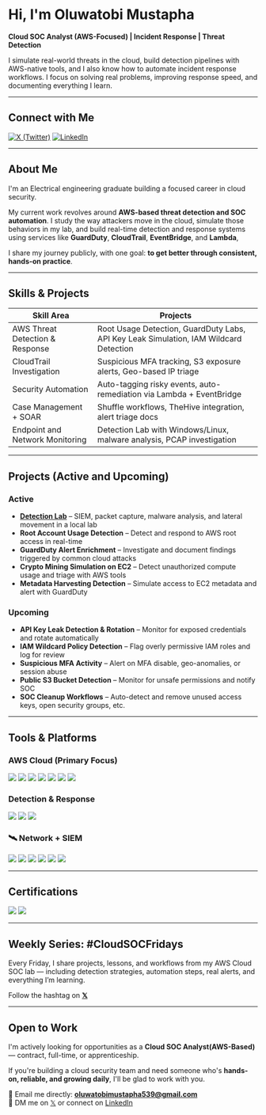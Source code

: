 # Hi, I'm Oluwatobi Mustapha

**Cloud SOC Analyst (AWS-Focused) | Incident Response | Threat Detection**

I simulate real-world threats in the cloud, build detection pipelines with AWS-native tools, and I also know how to automate incident response workflows. I focus on solving real problems, improving response speed, and documenting everything I learn.

---

##  Connect with Me

[![X (Twitter)](https://img.shields.io/badge/X-@techboy150-000000?style=for-the-badge&logo=x&logoColor=white)](https://twitter.com/techboy150)
[![LinkedIn](https://img.shields.io/badge/LinkedIn-Oluwatobi--Mustapha-00A0DC?style=for-the-badge&logo=linkedin&logoColor=white)](https://www.linkedin.com/in/oluwatobi-mustapha-2b2058335)

---

## About Me

I'm an Electrical engineering graduate building a focused career in cloud security.

My current work revolves around **AWS-based threat detection and SOC automation**. I study the way attackers move in the cloud, simulate those behaviors in my lab, and build real-time detection and response systems using services like **GuardDuty**, **CloudTrail**, **EventBridge**, and **Lambda**,

I share my journey publicly, with one goal: **to get better through consistent, hands-on practice**.

---

##  Skills & Projects

| Skill Area                                 | Projects                                                                                   |
|--------------------------------------------|--------------------------------------------------------------------------------------------|
| AWS Threat Detection & Response            | Root Usage Detection, GuardDuty Labs, API Key Leak Simulation, IAM Wildcard Detection      |
| CloudTrail Investigation                   | Suspicious MFA tracking, S3 exposure alerts, Geo-based IP triage                           |
| Security Automation                        | Auto-tagging risky events, auto-remediation via Lambda + EventBridge                      |
| Case Management + SOAR                     | Shuffle workflows, TheHive integration, alert triage docs                                 |
| Endpoint and Network Monitoring            | Detection Lab with Windows/Linux, malware analysis, PCAP investigation                    |

---

## Projects (Active and Upcoming)

### Active
- [**Detection Lab**](https://github.com/Oluwatobi-techboy150/-Detection-Lab/tree/main) – SIEM, packet capture, malware analysis, and lateral movement in a local lab  
- **Root Account Usage Detection** – Detect and respond to AWS root access in real-time  
- **GuardDuty Alert Enrichment** – Investigate and document findings triggered by common cloud attacks  
- **Crypto Mining Simulation on EC2** – Detect unauthorized compute usage and triage with AWS tools  
- **Metadata Harvesting Detection** – Simulate access to EC2 metadata and alert with GuardDuty  

### Upcoming
- **API Key Leak Detection & Rotation** – Monitor for exposed credentials and rotate automatically  
- **IAM Wildcard Policy Detection** – Flag overly permissive IAM roles and log for review  
- **Suspicious MFA Activity** – Alert on MFA disable, geo-anomalies, or session abuse  
- **Public S3 Bucket Detection** – Monitor for unsafe permissions and notify SOC  
- **SOC Cleanup Workflows** – Auto-detect and remove unused access keys, open security groups, etc.  

---

## Tools & Platforms

### AWS Cloud (Primary Focus)

<div>
  <img src="https://img.shields.io/badge/AWS_CloudTrail-232F3E?style=for-the-badge&logo=amazonaws&logoColor=white" />
  <img src="https://img.shields.io/badge/AWS_GuardDuty-F90?style=for-the-badge&logo=amazonaws&logoColor=white" />
  <img src="https://img.shields.io/badge/AWS_Lambda-FF9900?style=for-the-badge&logo=amazonaws&logoColor=white" />
  <img src="https://img.shields.io/badge/AWS_S3-569A31?style=for-the-badge&logo=amazonaws&logoColor=white" />
  <img src="https://img.shields.io/badge/AWS_Detective-194D33?style=for-the-badge&logo=amazonaws&logoColor=white" />
  <img src="https://img.shields.io/badge/EventBridge-FF4F00?style=for-the-badge&logo=amazonaws&logoColor=white" />
  <img src="https://img.shields.io/badge/AWS_CloudWatch-FF9900?style=for-the-badge&logo=amazonaws&logoColor=white" />
</div>

### Detection & Response

<div>
  <img src="https://img.shields.io/badge/Shuffle_SOAR-303030?style=for-the-badge&logo=python&logoColor=white" />
  <img src="https://img.shields.io/badge/TheHive_CM-FFCC00?style=for-the-badge&logo=apachehive&logoColor=black" />
  <img src="https://img.shields.io/badge/Velociraptor_EDR-4B275F?style=for-the-badge&logo=Velociraptor&logoColor=white" /> </div>
 
### 🛰 Network + SIEM

<div>
  <img src="https://img.shields.io/badge/Wireshark-1679A7?style=for-the-badge&logo=Wireshark&logoColor=white" />
  <img src="https://img.shields.io/badge/Suricata-EF3B2D?style=for-the-badge&logo=Suricata&logoColor=white" />
  <img src="https://img.shields.io/badge/Zeek-777BB4?style=for-the-badge&logo=Zeek&logoColor=white" />
  <img src="https://img.shields.io/badge/Splunk-000000?style=for-the-badge&logo=Splunk&logoColor=white" />
  <img src="https://img.shields.io/badge/Microsoft_Sentinel-0078D4?style=for-the-badge&logo=Microsoft&logoColor=white" />
  <img src="https://img.shields.io/badge/Elastic-005571?style=for-the-badge&logo=Elastic&logoColor=white" />
</div>

---

## Certifications

<div>
  <img src="https://img.shields.io/badge/CompTIA_Security%2B-FF0000?style=for-the-badge&logo=CompTIA&logoColor=white" />
  <img src="https://img.shields.io/badge/AWS_Security_Specialty-(In_Progress)-232F3E?style=for-the-badge&logo=amazonaws&logoColor=white" />
</div>

---

## Weekly Series: #CloudSOCFridays

Every Friday, I share projects, lessons, and workflows from my AWS Cloud SOC lab — including detection strategies, automation steps, real alerts, and everything I’m learning.

Follow the hashtag on [**𝕏**](https://twitter.com/techboy150)  

---

## Open to Work

I'm actively looking for opportunities as a **Cloud SOC Analyst(AWS-Based)** — contract, full-time, or apprenticeship.

If you're building a cloud security team and need someone who's **hands-on, reliable, and growing daily**, I'll be glad to work with you.

📧 Email me directly: **oluwatobimustapha539@gmail.com**  
💬 DM me on [𝕏](https://x.com/Techboy150) or connect on [LinkedIn](https://www.linkedin.com/in/oluwatobi-mustapha-2b2058335)
